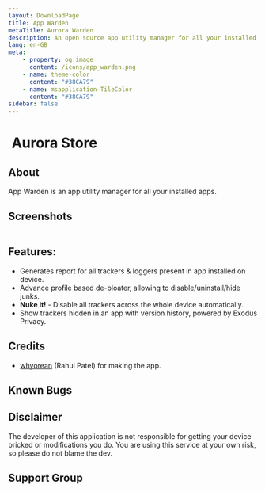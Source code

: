 ```yaml
---
layout: DownloadPage
title: App Warden
metaTitle: Aurora Warden
description: An open source app utility manager for all your installed apps.
lang: en-GB
meta:
    - property: og:image
      content: /icons/app_warden.png
    - name: theme-color
      content: "#38CA79"
    - name: msapplication-TileColor
      content: "#38CA79"
sidebar: false
---
```


# <img class="headerLogo" :src="$withBase('/icons/app_warden.png')"> Aurora Store

## About

App Warden is an app utility manager for all your installed apps.

## Screenshots

<img class="zoomable" :src="$withBase('/assets/screenshots_store.png')"/>

## Features:

-   Generates report for all trackers & loggers present in app installed on device.
-   Advance profile based de-bloater, allowing to disable/uninstall/hide junks.
-   **Nuke it!** - Disable all trackers across the whole device automatically.
-   Show trackers hidden in an app with version history, powered by Exodus Privacy.

## Credits

-   [whyorean](https://gitlab.com/whyorean/) (Rahul Patel) for making the app.

## Known Bugs

## Disclaimer

The developer of this application is not responsible for getting your device bricked or modifications you do. You are using this service at your own risk, so please do not blame the dev.

## Support Group

<p align="center">
	<a href="https://t.me/aurorafficial" target="_blank" rel="noopener">
    <img :src="$withBase('/assets/tg-auroraofficial-qr.png')" width="175px" />
  </a>
</p>